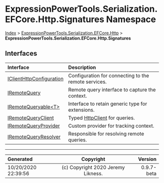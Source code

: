 ﻿# ExpressionPowerTools.Serialization.EFCore.Http.Signatures Namespace

[Index](../index.md) > [ExpressionPowerTools.Serialization.EFCore.Http](ExpressionPowerTools.Serialization.EFCore.Http.a.md) > **ExpressionPowerTools.Serialization.EFCore.Http.Signatures**

## Interfaces

| Interface | Description |
| :-- | :-- |
| [IClientHttpConfiguration](ExpressionPowerTools.Serialization.EFCore.Http.Signatures.IClientHttpConfiguration.i.md) | Configuration for connecting to the remote services. |
| [IRemoteQuery](ExpressionPowerTools.Serialization.EFCore.Http.Signatures.IRemoteQuery.i.md) | Remote query interface to capture the context. |
| [IRemoteQueryable&lt;T>](ExpressionPowerTools.Serialization.EFCore.Http.Signatures.IRemoteQueryable`1.i.md) | Interface to retain generic type for extensions. |
| [IRemoteQueryClient](ExpressionPowerTools.Serialization.EFCore.Http.Signatures.IRemoteQueryClient.i.md) | Typed [HttpClient](https://docs.microsoft.com/dotnet/api/system.net.http.httpclient) for queries. |
| [IRemoteQueryProvider](ExpressionPowerTools.Serialization.EFCore.Http.Signatures.IRemoteQueryProvider.i.md) | Custom provider for tracking context. |
| [IRemoteQueryResolver](ExpressionPowerTools.Serialization.EFCore.Http.Signatures.IRemoteQueryResolver.i.md) | Responsible for resolving remote queries. |


---

| Generated | Copyright | Version |
| :-- | :-: | --: |
| 10/20/2020 22:39:56 | (c) Copyright 2020 Jeremy Likness. | 0.9.7-beta |
